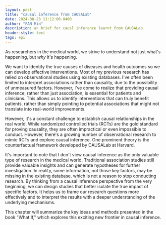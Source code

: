 ```yaml
---
layout: post
title: "causal inference from CAUSALab"
date: 2024-08-23 11:12:00-0400
author: "FAN Min"
description: an brief for causl inference learnt from CAUSALab
header-style: text
tags: epi
---
```


As researchers in the medical world, we strive to understand not just what's happening, but _why_ it's happening.

We want to identify the true causes of diseases and health outcomes so we can develop effective interventions. Most of my previous research has relied on observational studies using existing databases. I've often been limited to interpret associations rather than causality, due to the possibility of unmeasured factors. However, I've come to realize that providing causal inference, rather than just association, is essential for patients and clinicians. This allows us to identify interventions that can truly benefit patients, rather than simply pointing to potential associations that might not translate into real-world improvements.

However, it's a constant challenge to establish causal relationships in the real world. While randomized controlled trials (RCTs) are the gold standard for proving causality, they are often impractical or even impossible to conduct. However, there's a growing number of observational research to mimic RCTs and explore causal inference. One prominent theory is the counterfactual framework developed by CAUSALab at Harvard.

It's important to note that I don't view causal inference as the only valuable type of research in the medical world. Traditional association studies still provide valuable insights and can generate hypotheses for further investigation. In reality, some information, not those key factors, may be missing in the existing database, which is not a reason to stop conducting research. By thinking from a causal inference perspective from the very beginning, we can design studies that better isolate the true impact of specific factors. It helps us to frame our research questions more effectively and to interpret the results with a deeper understanding of the underlying mechanisms.

This chapter will summarize the key ideas and methods presented in the book "What If," which explores this exciting new frontier in causal inference.
